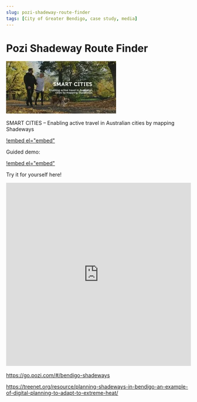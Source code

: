 ```yaml
---
slug: pozi-shadeway-route-finder
tags: [City of Greater Bendigo, case study, media]
---
```


# Pozi Shadeway Route Finder

![Smart Cities](/static/img/shadeways-300x143.webp)

SMART CITIES – Enabling active travel in Australian cities by mapping Shadeways

[!embed el="embed"](https://youtu.be/99Wb2D--j48)

Guided demo:

[!embed el="embed"](https://www.youtube.com/watch?v=3hQ5dhHWES8)

Try it for yourself here!

<iframe width="100%" height="500px" frameborder="0" scrolling="no" src="https://go.pozi.com/#/bendigo-shadeways"></iframe>

<br/>

https://go.pozi.com/#/bendigo-shadeways

https://treenet.org/resource/planning-shadeways-in-bendigo-an-example-of-digital-planning-to-adapt-to-extreme-heat/
